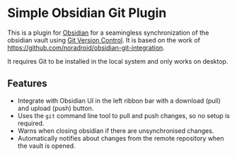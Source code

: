 # Simple Obsidian Git Plugin

This is a plugin for [Obsidian](https://obsidian.md) for a seamingless synchronization of the obsidian vault using [Git Version Control](https://git-scm.com/). It is based on the work of https://github.com/noradroid/obsidian-git-integration.

It requires Git to be installed in the local system and only works on desktop.

## Features

- Integrate with Obsidian UI in the left ribbon bar with a download (pull) and upload (push) button.
- Uses the `git` command line tool to pull and push changes, so no setup is required.
- Warns when closing obsidian if there are unsynchronised changes.
- Automatically notifies about changes from the remote repository when the vault is opened.
